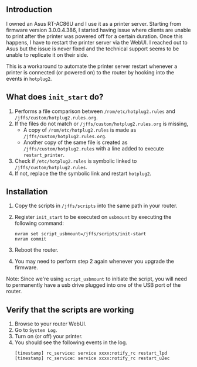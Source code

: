 ## Introduction
I owned an Asus RT-AC86U and I use it as a printer server. Starting from firmware version 3.0.0.4.386, I started having issue where clients are unable to print after the printer was powered off for a certain duration. Once this happens, I have to restart the printer server via the WebUI. I reached out to Asus but the issue is never fixed and the technical support seems to be unable to replicate it on their side.

This is a workaround to automate the printer server restart whenever a printer is connected (or powered on) to the router by hooking into the events in ```hotplug2```.

## What does ```init_start``` do?
1. Performs a file comparison between ```/rom/etc/hotplug2.rules``` and ```/jffs/custom/hotplug2.rules.org```.
2. If the files do not match or ```/jffs/custom/hotplug2.rules.org``` is missing,
   * A copy of  ```/rom/etc/hotplug2.rules``` is made as ```/jffs/custom/hotplug2.rules.org```.
   * Another copy of the same file is created as ```/jffs/custom/hotplug2.rules``` with a line added to execute ```restart_printer```.
3. Check if ```/etc/hotplug2.rules``` is symbolic linked to ```/jffs/custom/hotplug2.rules```.
4. If not, replace the the symbolic link and restart ```hotplug2```.

## Installation
1. Copy the scripts in ```/jffs/scripts``` into the same path in your router.
2. Register ```init_start``` to be executed on ```usbmount``` by executing the following command:

    ```
    nvram set script_usbmount=/jffs/scripts/init-start
    nvram commit
    ```
3. Reboot the router.
4. You may need to perform step 2 again whenever you upgrade the firmware.

Note: Since we're using ```script_usbmount``` to initiate the script, you will need to permanently have a usb drive plugged into one of the USB port of the router.

## Verify that the scripts are working
1. Browse to your router WebUI.
2. Go to ```System Log```.
3. Turn on (or off) your printer.
4. You should see the following events in the log.
    ```
    [timestamp] rc_service: service xxxx:notify_rc restart_lpd
    [timestamp] rc_service: service xxxx:notify_rc restart_u2ec
    ```
